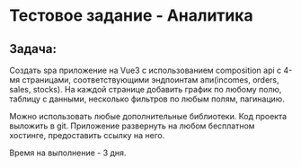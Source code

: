 # Тестовое задание - Аналитика

## Задача:

Создать spa приложение на Vue3 с использованием composition api
с 4-мя страницами, соответствующими эндпоинтам апи(incomes, orders, sales, stocks).
На каждой странице добавить график по любому полю, таблицу с данными, несколько фильтров по любым полям, пагинацию.

Можно использовать любые дополнительные библиотеки.
Код проекта выложить в git. Приложение развернуть на любом бесплатном хостинге, предоставить ссылку на него.

Время на выполнение - 3 дня.
